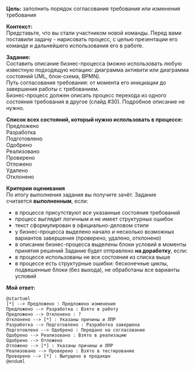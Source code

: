 **Цель:** заполнить порядок согласования требования или изменения требования

**Контекст:**  
Представьте, что вы стали участником новой команды. Перед вами поставили задачу - нарисовать процесс, с целью презентации его команде и дальнейшего использования его в работе.

**Задание:**  
Составить описание бизнес-процесса (можно использовать любую известную подходящую нотацию: диаграмма активити или диаграмма состояний UML, блок-схема, BPMN).  
Путь согласования требования: от момента его инициации до завершения работы с требованием.  
Бизнес-процесс должен описать процесс перехода из одного состояния требования в другое (слайд #30). Подробное описание не нужно.

**Список всех состояний, который нужно использовать в процессе:**  
Предложено  
Разработка  
Подготовлено  
Одобрено  
Реализовано  
Проверено  
Отложено  
Удалено  
Отклонено

**Критерии оценивания**  
По итогу выполнения задания вы получите зачёт.
Задание считается **выполненным**, если:
- в процессе присутствуют все указанные состояния требований
- процесс выглядит логичным и не имеет структурных ошибок
- текст сформулирован в официально-деловом стиле
- у бизнес-процесса выделено начало и несколько возможных вариантов завершения (проверено, удалено, отклонено)
- в описании бизнес-процесса выделены блоки условий в моменты принятия решений
Задание будет отправлено **на доработку**, если:
- в процессе использованы не все состояния из списка выше
- в процессе есть структурные ошибки: бесконечные циклы, подвешенные блоки (без выхода), не обработаны все варианты условий


**Мой ответ:**
```plantuml
@startuml
[*] --> Предложено : Предложено изменение
Предложено --> Разработка : Взято в работу
Предложено --> Отклонено : ?
Отклонено --> [*] : Указаны причины и ЛПР
Разработка --> Подготовлено : Разработка завершена
Подготовлено --> Одобрено : Передано на согласование
Одобрено --> Реализовано : Взято в реализацию
Одобрено --> Отложено
Отложено --> [*] : Указаны причины и ЛПР
Реализовано --> Проверено : Взято в тестирование
Проверено --> [*] : Выпущено в продакшн
@enduml
```
